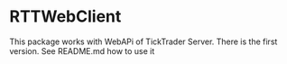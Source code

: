 # RTTWebClient

This package works with WebAPi of TickTrader Server. 
There is the first version. See README.md how to use it
